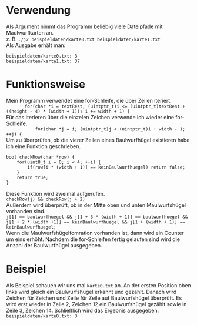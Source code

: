 # Verwendung

Als Argument nimmt das Programm beliebig viele Dateipfade mit Maulwurfkarten an.<br>
z. B. `./j2 beispieldaten/karte0.txt beispieldaten/karte1.txt`<br>
Als Ausgabe erhält man:
```
beispieldaten/karte0.txt: 3 
beispieldaten/karte1.txt: 37 
```

# Funktionsweise

Mein Programm verwendet eine for-Schleife, die über Zeilen iteriert.<br>
`		for(char *i = textRest; (uintptr_t)i <= (uintptr_t)textRest + ((height - 4) * (width + 1)); i += width + 1) {`<br>
Für das Iterieren über die einzelen Zeichen verwende ich wieder eine for-Schleife.<br>
`			for(char *j = i; (uintptr_t)j < (uintptr_t)i + width - 1; ++j) {`<br>
Um zu überprüfen, ob die vierer Zeilen eines Baulwurfhügel existieren habe ich eine Funktion geschrieben.
```
bool checkRow(char *row) {
	for(uint8_t i = 0; i < 4; ++i) {
		if(row[i * (width + 1)] == keinBaulwurfhuegel) return false;
	}
	return true;
}
```
Diese Funktion wird zweimal aufgerufen.<br>
`checkRow(j) && checkRow(j + 2)`<br>
Außerdem wird überprüft, ob in der Mitte oben und unten Maulwurfshügel vorhanden sind.<br>
`j[1] == baulwurfhuegel && j[1 + 3 * (width + 1)] == baulwurfhuegel && j[1 + 2 * (width +1)] == keinBaulwurfhuegel && j[1 + (width + 1)] == keinBaulwurfhuegel;`<br>
Wenn die Maulwurfshügelfomration vorhanden ist, dann wird ein Counter um eins erhöht.
Nachdem die for-Schleifen fertig gelaufen sind wird die Anzahl der Baulwurfhügel ausgegeben.

# Beispiel

Als Beispiel schauen wir uns mal `karte0.txt` an.
An der ersten Position oben links wird gleich ein Baulwurfshügel erkannt und gezählt.
Danach wird Zeichen für Zeichen und Zeile für Zeile auf Baulwurfshügel überprüft.
Es wird erst wieder in Zeile 2, Zeichen 12 ein Baulwurfshügel gezählt sowie in Zeile 3, Zeichen 14.
Schließlich wird das Ergebnis ausgegeben.<br>
`beispieldaten/karte0.txt: 3`
